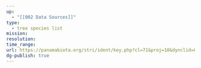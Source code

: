 ```yaml
---
up:
  - "[[002 Data Sources]]"
type:
  - tree species list
mission: 
resolution: 
time_range: 
url: https://panamabiota.org/stri/ident/key.php?cl=71&proj=10&dynclid=0&taxon=All+Species
dg-publish: true
---
```

